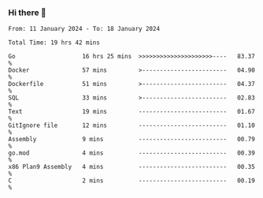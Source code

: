 ### Hi there 👋

<!--
**zhumeme/zhumeme** is a ✨ _special_ ✨ repository because its `README.md` (this file) appears on your GitHub profile.

Here are some ideas to get you started:

- 🔭 I’m currently working on ...
- 🌱 I’m currently learning ...
- 👯 I’m looking to collaborate on ...
- 🤔 I’m looking for help with ...
- 💬 Ask me about ...
- 📫 How to reach me: ...
- 😄 Pronouns: ...
- ⚡ Fun fact: ...
-->

<!--START_SECTION:waka-->

```all_time
From: 11 January 2024 - To: 18 January 2024

Total Time: 19 hrs 42 mins

Go                   16 hrs 25 mins  >>>>>>>>>>>>>>>>>>>>>----   83.37 %
Docker               57 mins         >------------------------   04.90 %
Dockerfile           51 mins         >------------------------   04.37 %
SQL                  33 mins         >------------------------   02.83 %
Text                 19 mins         -------------------------   01.67 %
GitIgnore file       12 mins         -------------------------   01.10 %
Assembly             9 mins          -------------------------   00.79 %
go.mod               4 mins          -------------------------   00.39 %
x86 Plan9 Assembly   4 mins          -------------------------   00.35 %
C                    2 mins          -------------------------   00.19 %
```

<!--END_SECTION:waka-->
